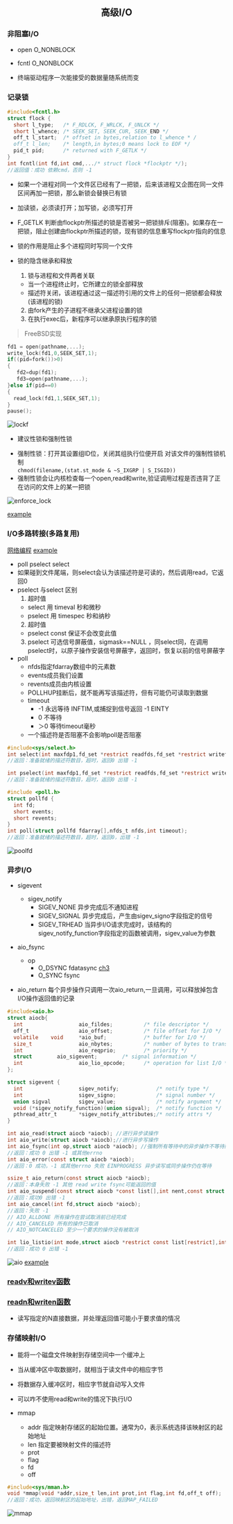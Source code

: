## <center>高级I/O</center>

### 非阻塞I/O
* open O_NONBLOCK
* fcntl O_NONBLOCK

* 终端驱动程序一次能接受的数据量随系统而变

### 记录锁

```c
#include<fcntl.h>
struct flock {
  short l_type;   /* F_RDLCK, F_WRLCK, F_UNLCK */
  short l_whence; /* SEEK_SET, SEEK_CUR, SEEK_END */
  off_t l_start;  /* offset in bytes,relation to l_whence * /
  off_t l_len;    /* length,in bytes;0 means lock to EOF */
  pid_t pid;      /* returned with F_GETLK */
}
int fcntl(int fd,int cmd,.../* struct flock *flockptr */);
//返回值：成功 依赖cmd，否则 -1
```
* 如果一个进程对同一个文件区已经有了一把锁，后来该进程又企图在同一文件区间再加一把锁，那么新锁会替换已有锁
* 加读锁，必须读打开；加写锁，必须写打开
* F_GETLK 判断由flockptr所描述的锁是否被另一把锁排斥(阻塞)。如果存在一把锁，阻止创建由flockptr所描述的锁，现有锁的信息重写flockptr指向的信息

* 锁的作用是阻止多个进程同时写同一个文件

* 锁的隐含继承和释放
  1. 锁与进程和文件两者关联
    - 当一个进程终止时，它所建立的锁全部释放
    - 描述符关闭，该进程通过这一描述符引用的文件上的任何一把锁都会释放(该进程的锁)
  
  2. 由fork产生的子进程不继承父进程设置的锁
  3. 在执行exec后，新程序可以继承原执行程序的锁

>FreeBSD实现
```c
fd1 = open(pathname,...);
write_lock(fd1,0,SEEK_SET,1);
if((pid=fork())>0)
{
   fd2=dup(fd1);
   fd3=open(pathname,...);
}else if(pid==0)
{
  read_lock(fd1,1,SEEK_SET,1);
}
pause();
```
![lockf](../../image/lockf.png)

* 建议性锁和强制性锁
 - 强制性锁：打开其设置组ID位，关闭其组执行位便开启 对该文件的强制性锁机制  
   `chmod(filename,(stat.st_mode & ~S_IXGRP | S_ISGID))`
 - 强制性锁会让内核检查每一个open,read和write,验证调用过程是否违背了正在访问的文件上的某一把锁

![enforce_lock](../../image/enforce_lock.png)

[example](enforcelocko.c)

### I/O多路转接(多路复用) 
[网络编程](../../tcp-ip/unix网络编程卷1/ch6.md)
[example](../../tcp-ip/server1.c)

* poll pselect select
* 如果碰到文件尾端，则select会认为该描述符是可读的，然后调用read，它返回0
* pselect 与select 区别
  1. 超时值 
    - select 用  timeval 秒和微秒 
    - pselect 用 timespec 秒和纳秒
  2. 超时值
    - pselect const 保证不会改变此值
  3. pselect 可选信号屏蔽值，sigmask==NULL ，同select同，在调用pselect时，以原子操作安装信号屏蔽字，返回时，恢复以前的信号屏蔽字
* poll 
  - nfds指定fdarray数组中的元素数
  - events成员我们设置
  - revents成员由内核设置
  - POLLHUP挂断后，就不能再写该描述符，但有可能仍可读取到数据
  - timeout
    - -1 永远等待 INFTIM,或捕捉到信号返回 -1 EINTY
    - 0 不等待
    - ＞0 等待timeout毫秒
  - 一个描述符是否阻塞不会影响poll是否阻塞
```c
#include<sys/select.h>
int select(int maxfdp1,fd_set *restrict readfds,fd_set *restrict writefds,fd_set *restrict exceptfds, struct timeval *restrict tvptr);
//返回：准备就绪的描述符数目，超时，返回0 出错 -1

int pselect(int maxfdp1,fd_set *restrict readfds,fd_set *restrict writefds,fd_set *restrict exceptfds,const struct timespec *restrict tsptr,const sigset_t *restrict sigmask);
//返回：准备就绪的描述符数目，超时，返回0 出错 -1

#include <poll.h>
struct pollfd {
  int fd;
  short events;
  short revents;
}
int poll(struct pollfd fdarray[],nfds_t nfds,int timeout);
//返回：准备就绪的描述符数目，超时，返回0，出错 -1
```

![poolfd](../../image/pollfd.png)

### 异步I/O

* sigevent
  - sigev_notify
    - SIGEV_NONE  异步完成后不通知进程
    - SIGEV_SIGNAL 异步完成后，产生由sigev_signo字段指定的信号
    - SIGEV_TRHEAD 当异步I/O请求完成时，该结构的sigev_notify_function字段指定的函数被调用，sigev_value为参数

* aio_fsync
  - op 
    - O_DSYNC  fdatasync [ch3](../ch3/README.md)
    - O_SYNC   fsync
* aio_return 每个异步操作只调用一次aio_return,一旦调用，可以释放掉包含I/O操作返回值的记录
```c
#include<aio.h>
struct aiocb{
  int                  aio_fildes;          /* file descriptor */
  off_t                aio_offset;          /* file offset for I/O */
  volatile    void     *aio_buf;            /* buffer for I/O */
  size_t               aio_nbytes;          /* number of bytes to transfer */
  int                  aio_reqprio;         /* priority */
  struct        aio_sigevent;        /* signal information */
  int                  aio_lio_opcode;      /* operation for list I/O */
};

struct sigevent {
  int                  sigev_notify;            /* notify type */
  int                  sigev_signo;             /* signal number */
  union sigval         sigev_value;             /* notify argument */
  void (*sigev_notify_function)(union sigval);  /* notify function */
  pthread_attr_t       *sigev_notify_attributes;/* notify attrs */
}

int aio_read(struct aiocb *aiocb); //进行异步读操作
int aio_write(struct aiocb *aiocb);//进行异步写操作
int aio_fsync(int op,struct aiocb *aiocb); //强制所有等待中的异步操作不等待而写入持久化的存储中
//返回：成功 0 出错 -1 或其他errno
int aio_error(const struct aiocb *aiocb);
//返回：0 成功，-1 或其他errno 失败 EINPROGRESS 异步读写或同步操作仍在等待

ssize_t aio_return(const struct aiocb *aiocb);
//返回：本身失败 -1 其他 read write fsync可能返回的值
int aio_suspend(const struct aiocb *const list[],int nent,const struct timespec *timeout);
//返回：成功0 出错 -1
int aio_cancel(int fd,struct aiocb *aiocb);
//返回：失败 -1   
// AIO_ALLDONE 所有操作在尝试取消前已经完成
// AIO_CANCELED 所有的操作已取消
// AIO_NOTCANCELED 至少一个要求的操作没有被取消

int lio_listio(int mode,struct aiocb *restrict const list[restrict],int nent,struct sigevent *restrict sigev);
//返回：成功 0 出错 -1
```

![aio](../../image/aio.png)
[example](rot13o.c)

### [readv和writev函数](../../tcp-ip/unix网络编程卷1/ch14.md#readv)

### [readn和writen函数](../../tcp-ip/unix网络编程卷1/ch3.md#readn)
* 读写指定的N直接数据，并处理返回值可能小于要求值的情况

### 存储映射I/O
* 能将一个磁盘文件映射到存储空间中一个缓冲上
* 当从缓冲区中取数据时，就相当于读文件中的相应字节
* 将数据存入缓冲区时，相应字节就自动写入文件
* 可以咋不使用read和write的情况下执行I/O

* mmap
  - addr 指定映射存储区的起始位置。通常为0，表示系统选择该映射区的起始地址 
  - len 指定要被映射文件的描述符
  - prot
  - flag
  - fd
  - off
```c
#include<sys/mman.h>
void *mmap(void *addr,size_t len,int prot,int flag,int fd,off_t off);
//返回：成功，返回映射区的起始地址，出错，返回MAP_FAILED
```
![mmap](../../image/mmap.png)